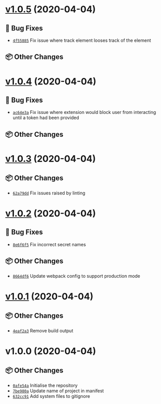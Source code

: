 # [v1.0.5](https://github.com/JoshAntBrown/OctoTask/compare/v1.0.4...v1.0.5) (2020-04-04)

## 🐛 Bug Fixes
- [`4f55885`](https://github.com/JoshAntBrown/OctoTask/commit/4f55885)  Fix issue where track element looses track of the element 

## 📦 Other Changes

# [v1.0.4](https://github.com/JoshAntBrown/OctoTask/compare/v1.0.3...v1.0.4) (2020-04-04)

## 🐛 Bug Fixes
- [`ac64e3a`](https://github.com/JoshAntBrown/OctoTask/commit/ac64e3a)  Fix issue where extension would block user from interacting until a token had been provided 

## 📦 Other Changes

# [v1.0.3](https://github.com/JoshAntBrown/OctoTask/compare/v1.0.2...v1.0.3) (2020-04-04)

## 📦 Other Changes
- [`62a79dd`](https://github.com/JoshAntBrown/OctoTask/commit/62a79dd)  Fix issues raised by linting

# [v1.0.2](https://github.com/JoshAntBrown/OctoTask/compare/v1.0.1...v1.0.2) (2020-04-04)

## 🐛 Bug Fixes
- [`8e6f6f5`](https://github.com/JoshAntBrown/OctoTask/commit/8e6f6f5)  Fix incorrect secret names 

## 📦 Other Changes
- [`8664df6`](https://github.com/JoshAntBrown/OctoTask/commit/8664df6)  Update webpack config to support production mode

# [v1.0.1](https://github.com/JoshAntBrown/OctoTask/compare/v1.0.0...v1.0.1) (2020-04-04)

## 📦 Other Changes
- [`4eaf2a3`](https://github.com/JoshAntBrown/OctoTask/commit/4eaf2a3)  Remove build output

# v1.0.0 (2020-04-04)

## 📦 Other Changes
- [`0afe54a`](https://github.com/JoshAntBrown/OctoTask/commit/0afe54a)  Initialise the repository 
- [`7be980a`](https://github.com/JoshAntBrown/OctoTask/commit/7be980a)  Update name of project in manifest 
- [`632cc91`](https://github.com/JoshAntBrown/OctoTask/commit/632cc91)  Add system files to gitignore
